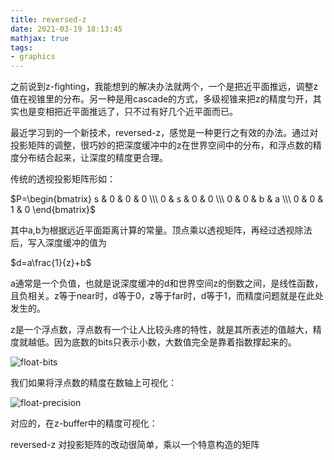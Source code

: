 ```yaml
---
title: reversed-z
date: 2021-03-19 18:13:45
mathjax: true
tags:
- graphics
---
```


之前说到z-fighting，我能想到的解决办法就两个，一个是把近平面推远，调整z值在视锥里的分布。另一种是用cascade的方式，多级视锥来把z的精度匀开，其实也是变相把近平面推远了，只不过有好几个近平面而已。

最近学习到的一个新技术，reversed-z，感觉是一种更行之有效的办法。通过对投影矩阵的调整，很巧妙的把深度缓冲中的z在世界空间中的分布，和浮点数的精度分布结合起来，让深度的精度更合理。

传统的透视投影矩阵形如：

$P=\begin{bmatrix} s & 0 & 0 & 0 \\\ 0 & s & 0 & 0 \\\ 0 & 0 & b & a \\\ 0 & 0 & 1 & 0
\end{bmatrix}$

其中a,b为根据远近平面距离计算的常量。顶点乘以透视矩阵，再经过透视除法后，写入深度缓冲的值为

 $d=a\frac{1}{z}+b$

a通常是一个负值，也就是说深度缓冲的d和世界空间z的倒数之间，是线性函数，且负相关。z等于near时，d等于0，z等于far时，d等于1，而精度问题就是在此处发生的。

z是一个浮点数，浮点数有一个让人比较头疼的特性，就是其所表述的值越大，精度就越低。因为底数的bits只表示小数，大数值完全是靠着指数撑起来的。

![float-bits](https://bl3301files.storage.live.com/y4m12E6E-flIVXMTTnJE9UJD3fkbQSS-T71vOR4zljvCxrtOaiI51cOIuuaNnPBvf68pPku_UhGOm5w-h4izkQM74rhlmq132FeFFrtPPfWlr1rnpbkaIn4xfGD58GvXGLUjO2khu_QZfZFBtUfP5fJqhuYOrMjp3jLIF3c0pH96NYVugQt3zjzpA4luSNMCvXg?width=948&height=204&cropmode=none)

我们如果将浮点数的精度在数轴上可视化：

![float-precision](https://bl3301files.storage.live.com/y4mabPnvRJE1sb7uZGfd4s783xXHxZBko-KlJ4oULQBSC6OBj-nwwWHPTTbDrGc67jhBGl8Pf1ojynrLuydb6zW774hRft9s4ZawL33sLXTPnA4wXCRMWEe0LWSLEHbngPxHEMNwKy_us3D8F8BM-Bps5tb6m2SYGlVPwCtUueI3RH4cHUCogbIROWEDEOv-3A1?width=1528&height=142&cropmode=none)

对应的，在z-buffer中的精度可视化：

reversed-z 对投影矩阵的改动很简单，乘以一个特意构造的矩阵